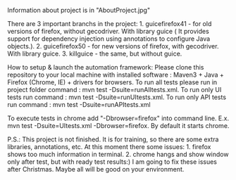 Information about project is in "AboutProject.jpg"

There are 3 important branchs in the project: 1. guicefirefox41 - for old versions of firefox, without gecodriver. With library guice ( It provides support for dependency injection using annotations to configure Java objects.). 2. guicefirefox50 - for new versions of firefox, with gecodriver. With library guice. 3. killguice - the same, but without guice.

How to setup & launch the automation framework:
Please clone this repository to your local machine with installed software :
Maven3 + Java + Firefox (Chrome, IE) + drivers for browsers. To run all tests please run in project folder command : mvn test -Dsuite=runAlltests.xml. To run only UI tests run command : mvn test -Dsuite=runUItests.xml. To run only API tests run command : mvn test -Dsuite=runAPItests.xml

To execute tests in chrome add "-Dbrowser=firefox" into command line. E.x. mvn test -Dsuite=UItests.xml -Dbrowser=firefox. By default it starts chrome.

P.S.: This project is not finished. It is for training, so there are some extra libraries, annotations, etc.
At this moment there some issues: 1. firefox shows too much information in terminal. 2. chrome hangs and show window only after test, but with ready test results:)
I am going to fix these issues after Christmas. Maybe all will be good on your environment.
